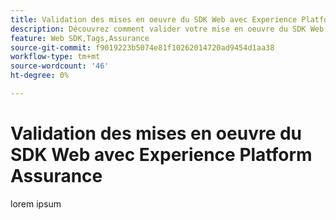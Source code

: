 ```yaml
---
title: Validation des mises en oeuvre du SDK Web avec Experience Platform Assurance
description: Découvrez comment valider votre mise en oeuvre du SDK Web Platform avec Adobe Experience Platform Assurance. Cette leçon fait partie du tutoriel Mise en oeuvre de Adobe Experience Cloud avec le SDK Web .
feature: Web SDK,Tags,Assurance
source-git-commit: f9019223b5074e81f10262014720ad9454d1aa38
workflow-type: tm+mt
source-wordcount: '46'
ht-degree: 0%

---
```


# Validation des mises en oeuvre du SDK Web avec Experience Platform Assurance

lorem ipsum